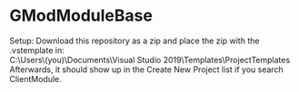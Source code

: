 # GModModuleBase

Setup:
Download this repository as a zip and place the zip with the .vstemplate in:  
C:\Users\\(you)\Documents\Visual Studio 2019\Templates\ProjectTemplates  
Afterwards, it should show up in the Create New Project list if you search ClientModule.
